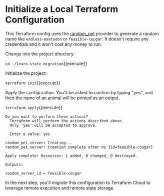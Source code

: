 # Initialize a Local Terraform Configuration

This Terraform config uses the [random_pet](https://www.terraform.io/docs/providers/random/r/pet.html) provider to generate a random name like `endless-mastodon` or `feasible-cougar`. It doesn't require any credentials and it won't cost any money to run.

Change into the project directory:

`cd ~/learn-state-migration`{{execute}}

Initialize the project:

`terraform init`{{execute}}

Apply the configuration. You'll be asked to confirm by typing "yes", and then the name of an animal will be printed as an output.

`terraform apply`{{execute}}

```
Do you want to perform these actions?
  Terraform will perform the actions described above.
  Only 'yes' will be accepted to approve.

  Enter a value: yes

random_pet.server: Creating...
random_pet.server: Creation complete after 0s [id=feasible-cougar]

Apply complete! Resources: 1 added, 0 changed, 0 destroyed.

Outputs:

random_server_id = feasible-cougar
```

In the next step, you'll migrate this configuration to Terraform Cloud to leverage remote execution and remote state storage.